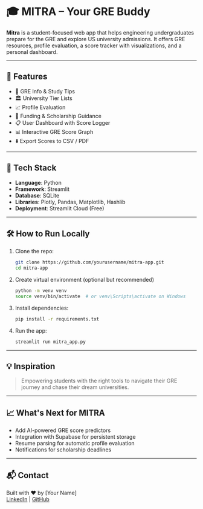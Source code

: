 # 🎓 MITRA – Your GRE Buddy

**Mitra** is a student-focused web app that helps engineering undergraduates prepare for the GRE and explore US university admissions. It offers GRE resources, profile evaluation, a score tracker with visualizations, and a personal dashboard.

---

## 🚀 Features

- 📘 GRE Info & Study Tips  
- 🏛️ University Tier Lists  
- 📈 Profile Evaluation  
- 💸 Funding & Scholarship Guidance  
- 📋 User Dashboard with Score Logger  
- 📊 Interactive GRE Score Graph  
- ⬇️ Export Scores to CSV / PDF

---

## 🔧 Tech Stack

- **Language**: Python  
- **Framework**: Streamlit  
- **Database**: SQLite  
- **Libraries**: Plotly, Pandas, Matplotlib, Hashlib  
- **Deployment**: Streamlit Cloud (Free)

---

## 🛠 How to Run Locally

1. Clone the repo:
    ```bash
    git clone https://github.com/yourusername/mitra-app.git
    cd mitra-app
    ```

2. Create virtual environment (optional but recommended)
    ```bash
    python -m venv venv
    source venv/bin/activate  # or venv\Scripts\activate on Windows
    ```

3. Install dependencies:
    ```bash
    pip install -r requirements.txt
    ```

4. Run the app:
    ```bash
    streamlit run mitra_app.py
    ```

---

## 💡 Inspiration

> Empowering students with the right tools to navigate their GRE journey and chase their dream universities.

---

## 📈 What's Next for MITRA

- Add AI-powered GRE score predictors  
- Integration with Supabase for persistent storage  
- Resume parsing for automatic profile evaluation  
- Notifications for scholarship deadlines

---

## 📬 Contact

Built with ❤️ by [Your Name]  
[LinkedIn](https://linkedin.com/in/yourname) | [GitHub](https://github.com/yourusername)

